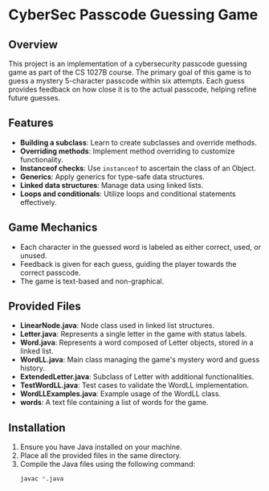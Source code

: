 # CyberSec Passcode Guessing Game

## Overview
This project is an implementation of a cybersecurity passcode guessing game as part of the CS 1027B course. 
The primary goal of this game is to guess a mystery 5-character passcode within six attempts. 
Each guess provides feedback on how close it is to the actual passcode, helping refine future guesses.

## Features
- **Building a subclass**: Learn to create subclasses and override methods.
- **Overriding methods**: Implement method overriding to customize functionality.
- **Instanceof checks**: Use `instanceof` to ascertain the class of an Object.
- **Generics**: Apply generics for type-safe data structures.
- **Linked data structures**: Manage data using linked lists.
- **Loops and conditionals**: Utilize loops and conditional statements effectively.

## Game Mechanics
- Each character in the guessed word is labeled as either correct, used, or unused.
- Feedback is given for each guess, guiding the player towards the correct passcode.
- The game is text-based and non-graphical.

## Provided Files
- **LinearNode.java**: Node class used in linked list structures.
- **Letter.java**: Represents a single letter in the game with status labels.
- **Word.java**: Represents a word composed of Letter objects, stored in a linked list.
- **WordLL.java**: Main class managing the game's mystery word and guess history.
- **ExtendedLetter.java**: Subclass of Letter with additional functionalities.
- **TestWordLL.java**: Test cases to validate the WordLL implementation.
- **WordLLExamples.java**: Example usage of the WordLL class.
- **words**: A text file containing a list of words for the game.

## Installation
1. Ensure you have Java installed on your machine.
2. Place all the provided files in the same directory.
3. Compile the Java files using the following command:
   ```sh
   javac *.java
